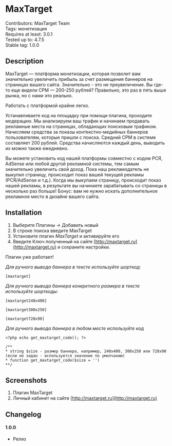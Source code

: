 # MaxTarget
Contributors: MaxTarget Team  
Tags: монетизация  
Requires at least: 3.0.1  
Tested up to: 4.7.5  
Stable tag: 1.0.0  

## Description
MaxTarget — платформа монетизации, которая позволит вам значительно увеличить прибыль за счет размещения баннеров на страницах вашего сайта.  Значительно - это не преувеличение. Вы где-то еще видели CPM — 200-250 рублей? Правильно, это раз в пять выше рынка, но с нами это реально.  

Работать с платформой крайне легко.  

Устанавливаете код на площадку при помощи плагина, проходите модерацию. Мы анализируем ваш трафик и начинаем продавать рекламные места на страницах, обладающих поисковым трафиком. Начисляем средства за показы контекстно-медийных баннеров пользователям, которые пришли с поиска. Средний CPM в системе составляет 200 рублей. Средства начисляются каждый день, выводить их можно также ежедневно.  

Вы можете установить код нашей платформы совместно с кодом РСЯ, AdSense или любой другой рекламной системы, тем самым значительно увеличить свой доход. Пока наш рекламодатель не выкупил страницу, происходит показ вашей текущей рекламы (РСЯ/AdSense и т.д.). Когда мы выкупаем страницу, происходит показ нашей рекламы, в результате вы начинаете зарабатывать со страницы в несколько раз больше! Бонус: вам не нужно искать дополнительное рекламное место в дизайне вашего сайта.

## Installation
1. Выберите Плагины -> Добавить новый  
2. В строке поиска введите MaxTarget  
3. Установите плагин *MaxTarget* и активируйте его  
4. Введите Ключ полученный на сайте [http://maxtarget.ru](http://maxtarget.ru) и сохраните настройки.

Плагин уже работает!

*Для ручного вывода баннера в тексте используйте шорткод:*

`[maxtarget]`

*Для ручного вывода баннера конкретного размера в тексте используйте шорткоды:*

`[maxtarget240x400]`  

`[maxtarget300x250]`  

`[maxtarget728x90]`  

*Для ручного вывода баннера в любом месте используйте код*

`<?php echo get_maxtarget_code(); ?>`

`/**`  
`* string $size - размер баннера, например, 240x400, 300x250 или 728x90 (если не задан - используется значение по умолчанию)`  
`* function get_maxtarget_code($size = '')`  
`**/`  

## Screenshots
1. Плагин MaxTarget  
2. Личный кабинет на сайте [http://maxtarget.ru](http://maxtarget.ru)  

## Changelog  

#### 1.0.0  
* Релиз
